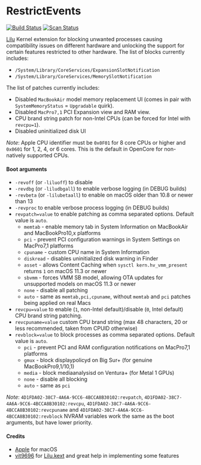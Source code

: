 RestrictEvents
==============

[![Build Status](https://github.com/acidanthera/RestrictEvents/workflows/CI/badge.svg?branch=master)](https://github.com/acidanthera/RestrictEvents/actions) [![Scan Status](https://scan.coverity.com/projects/22252/badge.svg?flat=1)](https://scan.coverity.com/projects/22252)

[Lilu](https://github.com/acidanthera/Lilu) Kernel extension for blocking unwanted processes causing compatibility issues on different hardware and unlocking the support for certain features restricted to other hardware. The list of blocks currently includes:

- `/System/Library/CoreServices/ExpansionSlotNotification`
- `/System/Library/CoreServices/MemorySlotNotification`

The list of patches currently includes:

- Disabled `MacBookAir` model memory replacement UI (comes in pair with `SystemMemoryStatus` = `Upgradable` quirk).
- Disabled `MacPro7,1` PCI Expansion view and RAM view.
- CPU brand string patch for non-Intel CPUs (can be forced for Intel with `revcpu=1`).
- Disabled uninitialized disk UI

_Note_: Apple CPU identifier must be `0x0F01` for 8 core CPUs or higher and `0x0601` for 1, 2, 4, or 6 cores. This is the default in OpenCore for non-natively supported CPUs.

#### Boot arguments
- `-revoff` (or `-liluoff`) to disable
- `-revdbg` (or `-liludbgall`) to enable verbose logging (in DEBUG builds)
- `-revbeta` (or `-lilubetaall`) to enable on macOS older than 10.8 or newer than 13
- `-revproc` to enable verbose process logging (in DEBUG builds)
- `revpatch=value` to enable patching as comma separated options. Default value is `auto`.
  - `memtab` - enable memory tab in System Information on MacBookAir and MacBookPro10,x platforms
  - `pci` - prevent PCI configuration warnings in System Settings on MacPro7,1 platforms
  - `cpuname` - custom CPU name in System Information
  - `diskread` - disables uninitialized disk warning in Finder
  - `asset` - allows Content Caching when `sysctl kern.hv_vmm_present` returns `1` on macOS 11.3 or newer
  - `sbvmm` - forces VMM SB model, allowing OTA updates for unsupported models on macOS 11.3 or newer
  - `none` - disable all patching
  - `auto` - same as `memtab,pci,cpuname`, without `memtab` and `pci` patches being applied on real Macs
- `revcpu=value` to enable (`1`, non-Intel default)/disable (`0`, Intel default) CPU brand string patching.
- `revcpuname=value` custom CPU brand string (max 48 characters, 20 or less recommended, taken from CPUID otherwise)
- `revblock=value` to block processes as comma separated options. Default value is `auto`.
  - `pci` - prevent PCI and RAM configuration notifications on MacPro7,1 platforms
  - `gmux` - block displaypolicyd on Big Sur+ (for genuine MacBookPro9,1/10,1)
  - `media` - block mediaanalysisd on Ventura+ (for Metal 1 GPUs)
  - `none` - disable all blocking
  - `auto` - same as `pci`

_Note_: `4D1FDA02-38C7-4A6A-9CC6-4BCCA8B30102:revpatch`, `4D1FDA02-38C7-4A6A-9CC6-4BCCA8B30102:revcpu`, `4D1FDA02-38C7-4A6A-9CC6-4BCCA8B30102:revcpuname` and `4D1FDA02-38C7-4A6A-9CC6-4BCCA8B30102:revblock` NVRAM variables work the same as the boot arguments, but have lower priority.

#### Credits
- [Apple](https://www.apple.com) for macOS
- [vit9696](https://github.com/vit9696) for [Lilu.kext](https://github.com/vit9696/Lilu) and great help in implementing some features
